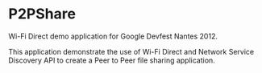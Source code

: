 P2PShare
========

Wi-Fi Direct demo application for Google Devfest Nantes 2012.

This application demonstrate the use of Wi-Fi Direct and Network Service
Discovery API to create a Peer to Peer file sharing application.
